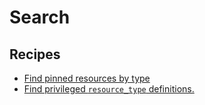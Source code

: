 # Search

## Recipes

* [Find pinned resources by type](./findpinnedresource.md)
* [Find privileged `resource_type` definitions.](./findprivilegedresourcetype.md)


